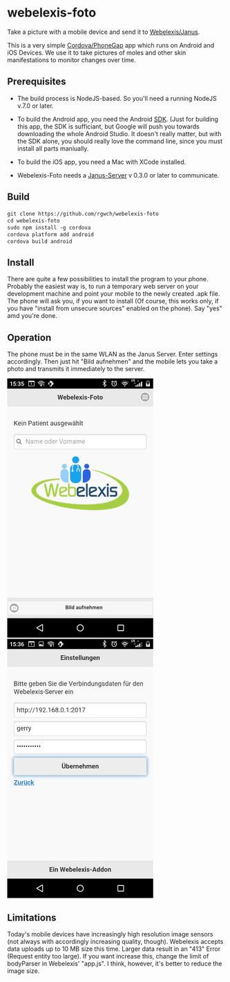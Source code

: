 # webelexis-foto

Take a picture with a mobile device and send it to [Webelexis/Janus](https://github.com/rgwch/webelexis).

This is a very simple [Cordova/PhoneGap](https://cordova.apache.org/) app which runs on Android and iOS Devices. We use it to take pictures of moles and other skin manifestations to monitor changes over time.

## Prerequisites

* The build process is NodeJS-based. So you'll need a running NodeJS v.7.0 or later.

* To build the Android app, you need the Android [SDK](https://developer.android.com/studio/index.html). (Just for building this app, the SDK is sufficiant, but Google will push you towards downloading the whole Android Studio. It doesn't really matter, but with the SDK alone, you should really love the command line, since you must install all parts maniually.

* To build the iOS app, you need a Mac with XCode installed. 

* Webelexis-Foto needs a [Janus-Server](https://github.com/rgwch/webelexis/tree/develop/Janus) v 0.3.0 or later to communicate.

## Build

    git clone https://github.com/rgwch/webelexis-foto
    cd webelexis-foto
    sudo npm install -g cordova
    cordova platform add android
    cordova build android

## Install

There are quite a few possibilities to install the program to your phone. Probably the easiest way is, to run a temporary web server on your development machine and point your mobile to the newly created .apk file. The phone will ask you, if you want to install (Of course, this works only, if you have "install from unsecure sources" enabled on the phone). Say "yes" amd you're done.

## Operation

The phone must be in the same WLAN as the Janus Server. Enter settings accordingly. Then just hit "Bild aufnehmen" and the mobile lets you take a photo and transmits it immediately to the server.

![Front](webelexis-foto-1.png) 
![back](webelexis-foto-2.png)

## Limitations

Today's mobile devices have increasingly high resolution image sensors (not always with accordingly increasing quality, though). Webelexis accepts data uploads up to 10 MB size this time. Larger data result in an "413" Error (Request entity too large).
If you want increase this, change the limit of bodyParser in Webelexis' "app.js". I think, however, it's better to reduce the image size.

